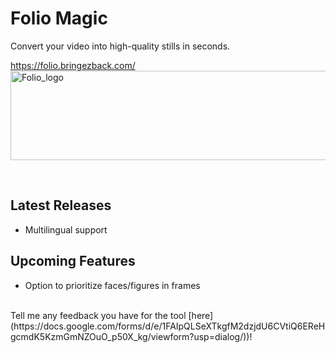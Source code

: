 # Folio Magic

Convert your video into high-quality stills in seconds.

https://folio.bringezback.com/<br/>
<img width="647" height="143" alt="Folio_logo" src="https://github.com/user-attachments/assets/ea1d4090-f720-4d0c-9fd2-1cdcb2e40053" />

<br/>

## Latest Releases
- Multilingual support

## Upcoming Features
- Option to prioritize faces/figures in frames

<br/>
Tell me any feedback you have for the tool [here](https://docs.google.com/forms/d/e/1FAIpQLSeXTkgfM2dzjdU6CVtiQ6EReHgcmdK5KzmGmNZOuO_p50X_kg/viewform?usp=dialog/))!
